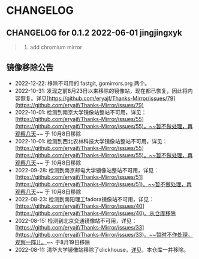 # CHANGELOG

## CHANGELOG for 0.1.2  2022-06-01 jingjingxyk
> 1. add chromium mirror

## 镜像移除公告

- 2022-12-22: 移除不可用的 fastgit, gomirrors.org 两个。
- 2022-10-31: 发现之前8月23日以来移除的镜像站，现在都已恢复，因此将内容恢复。详见[https://github.com/eryajf/Thanks-Mirror/issues/79](https://github.com/eryajf/Thanks-Mirror/issues/79)
- 2022-10-01: 检测到南京大学镜像站整站不可用，详见：[https://github.com/eryajf/Thanks-Mirror/issues/55](https://github.com/eryajf/Thanks-Mirror/issues/55)。~~暂不做处理，再观察几天~~ 于 10月8日移除
- 2022-10-01: 检测到西北农林科技大学镜像站整站不可用，详见：[https://github.com/eryajf/Thanks-Mirror/issues/55](https://github.com/eryajf/Thanks-Mirror/issues/55)。~~暂不做处理，再观察几天~~ 于 10月8日移除
- 2022-09-28: 检测到南京邮电大学镜像站整站不可用，详见：[https://github.com/eryajf/Thanks-Mirror/issues/51](https://github.com/eryajf/Thanks-Mirror/issues/51)。~~暂不做处理，再观察几天~~ 于 10月8日移除
- 2022-08-23: 检测到南阳理工fadora镜像站不可用，详见：[https://github.com/eryajf/Thanks-Mirror/issues/40](https://github.com/eryajf/Thanks-Mirror/issues/40)。从仓库移除
- 2022-08-15: 检测到北京交通镜像站不可用，详见：[https://github.com/eryajf/Thanks-Mirror/issues/33](https://github.com/eryajf/Thanks-Mirror/issues/33)。~~暂时不作处理，观察一阵儿。~~ 于8月19日移除
- 2022-08-11: 清华大学镜像站移除了clickhouse，[详见](https://mirrors.tuna.tsinghua.edu.cn/news/#remove-steamos-clickhouse)，本仓库一并移除。